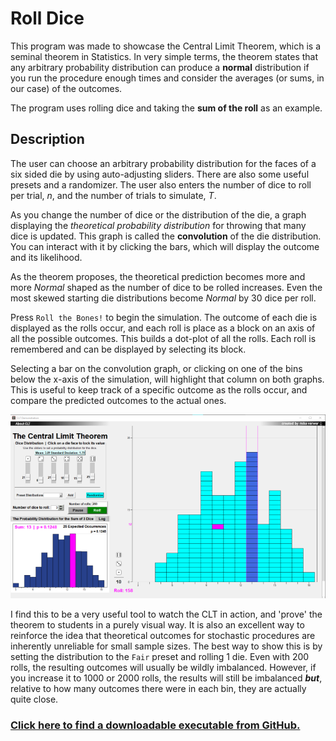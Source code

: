 # Roll Dice

This program was made to showcase the Central Limit Theorem, which is a seminal theorem in Statistics.  In very simple terms, the theorem states that any arbitrary probability distribution can produce a **normal** distribution if you run the procedure enough times and consider the averages (or sums, in our case) of the outcomes.

The program uses rolling dice and taking the **sum of the roll** as an example.  

## Description

The user can choose an arbitrary probability distribution for the faces of a six sided die by using auto-adjusting sliders.  There are also some useful presets and a randomizer.  The user also enters the number of dice to roll per trial, $n$, and the number of trials to simulate, *T*.  

As you change the number of dice or the distribution of the die, a graph displaying the *theoretical probability distribution* for throwing that many dice is updated.  This graph is called the **convolution** of the die distribution.  You can interact with it by clicking the bars, which will display the outcome and its likelihood.  

As the theorem proposes, the theoretical prediction becomes more and more *Normal* shaped as the number of dice to be rolled increases.  Even the most skewed starting die distributions become *Normal* by 30 dice per roll.

Press `Roll the Bones!` to begin the simulation.  The outcome of each die is displayed as the rolls occur, and each roll is place as a block on an axis of all the possible outcomes.  This builds a dot-plot of all the rolls.  Each roll is remembered and can be displayed by selecting its block.

Selecting a bar on the convolution graph, or clicking on one of the bins below the x-axis of the simulation, will highlight that column on both graphs.  This is useful to keep track of a specific outcome as the rolls occur, and compare the predicted outcomes to the actual ones.

![UI Screen Shot](/assets/images/roll-dice-ss.png)

I find this to be a very useful tool to watch the CLT in action, and 'prove' the theorem to students in a purely visual way.  It is also an excellent way to reinforce the idea that theoretical outcomes for stochastic procedures are inherently unreliable for small sample sizes. The best way to show this is by setting the distribution to the `Fair` preset and rolling 1 die. Even with 200 rolls, the resulting outcomes will usually be wildly imbalanced.  However, if you increase it to 1000 or 2000 rolls, the results will still be imbalanced ***but***, relative to how many outcomes there were in each bin, they are actually quite close.

### [Click here to find a downloadable executable from GitHub.](https://github.com/mikeverwer/roll-dice/releases)
